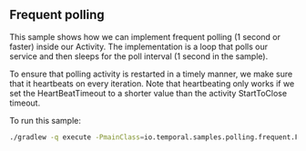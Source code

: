 ## Frequent polling

This sample shows how we can implement frequent polling (1 second or faster) inside our Activity.
The implementation is a loop that polls our service and then sleeps for the poll interval (1 second in the sample).

To ensure that polling activity is restarted in a timely manner, we make sure that it heartbeats on every iteration.
Note that heartbeating only works if we set the HeartBeatTimeout to a shorter value than the activity
StartToClose timeout.


To run this sample:
```bash
./gradlew -q execute -PmainClass=io.temporal.samples.polling.frequent.FrequentPollingStarter
```